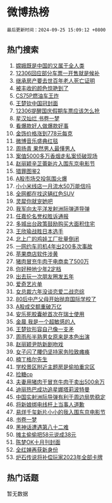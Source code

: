 # 微博热榜

`最后更新时间：2024-09-25 15:09:12 +0800`

## 热门搜索

1. [嫦娥既是中国的又属于全人类](https://m.weibo.cn/search?containerid=100103type%3D1%26t%3D10%26q%3D%23%E5%AB%A6%E5%A8%A5%E6%97%A2%E6%98%AF%E4%B8%AD%E5%9B%BD%E7%9A%84%E5%8F%88%E5%B1%9E%E4%BA%8E%E5%85%A8%E4%BA%BA%E7%B1%BB%23&stream_entry_id=51&isnewpage=1&extparam=seat%3D1%26q%3D%2523%25E5%25AB%25A6%25E5%25A8%25A5%25E6%2597%25A2%25E6%2598%25AF%25E4%25B8%25AD%25E5%259B%25BD%25E7%259A%2584%25E5%258F%2588%25E5%25B1%259E%25E4%25BA%258E%25E5%2585%25A8%25E4%25BA%25BA%25E7%25B1%25BB%2523%26dgr%3D0%26cate%3D10103%26pos%3D0%26c_type%3D51%26filter_type%3Drealtimehot%26stream_entry_id%3D51%26display_time%3D1727248151%26pre_seqid%3D172724815143400579141)
1. [12306回应部分车票一开售就是候补](https://m.weibo.cn/search?containerid=100103type%3D1%26t%3D10%26q%3D%2312306%E5%9B%9E%E5%BA%94%E9%83%A8%E5%88%86%E8%BD%A6%E7%A5%A8%E4%B8%80%E5%BC%80%E5%94%AE%E5%B0%B1%E6%98%AF%E5%80%99%E8%A1%A5%23&stream_entry_id=31&isnewpage=1&extparam=seat%3D1%26realpos%3D1%26band_rank%3D1%26stream_entry_id%3D31%26q%3D%252312306%25E5%259B%259E%25E5%25BA%2594%25E9%2583%25A8%25E5%2588%2586%25E8%25BD%25A6%25E7%25A5%25A8%25E4%25B8%2580%25E5%25BC%2580%25E5%2594%25AE%25E5%25B0%25B1%25E6%2598%25AF%25E5%2580%2599%25E8%25A1%25A5%2523%26dgr%3D0%26c_type%3D31%26pos%3D0%26cate%3D5001%26flag%3D2%26filter_type%3Drealtimehot%26lcate%3D5001%26display_time%3D1727248151%26pre_seqid%3D172724815143400579141)
1. [继承房产要去世百年老人死亡证明](https://m.weibo.cn/search?containerid=100103type%3D1%26t%3D10%26q%3D%23%E7%BB%A7%E6%89%BF%E6%88%BF%E4%BA%A7%E8%A6%81%E5%8E%BB%E4%B8%96%E7%99%BE%E5%B9%B4%E8%80%81%E4%BA%BA%E6%AD%BB%E4%BA%A1%E8%AF%81%E6%98%8E%23&stream_entry_id=31&isnewpage=1&extparam=seat%3D1%26realpos%3D2%26band_rank%3D2%26stream_entry_id%3D31%26q%3D%2523%25E7%25BB%25A7%25E6%2589%25BF%25E6%2588%25BF%25E4%25BA%25A7%25E8%25A6%2581%25E5%258E%25BB%25E4%25B8%2596%25E7%2599%25BE%25E5%25B9%25B4%25E8%2580%2581%25E4%25BA%25BA%25E6%25AD%25BB%25E4%25BA%25A1%25E8%25AF%2581%25E6%2598%258E%2523%26dgr%3D0%26c_type%3D31%26pos%3D1%26cate%3D5001%26flag%3D0%26filter_type%3Drealtimehot%26lcate%3D5001%26display_time%3D1727248151%26pre_seqid%3D172724815143400579141)
1. [被丰收的颜色惊艳到了](https://m.weibo.cn/search?containerid=100103type%3D1%26t%3D10%26q%3D%23%E8%A2%AB%E4%B8%B0%E6%94%B6%E7%9A%84%E9%A2%9C%E8%89%B2%E6%83%8A%E8%89%B3%E5%88%B0%E4%BA%86%23&stream_entry_id=31&isnewpage=1&extparam=seat%3D1%26realpos%3D3%26band_rank%3D3%26stream_entry_id%3D31%26q%3D%2523%25E8%25A2%25AB%25E4%25B8%25B0%25E6%2594%25B6%25E7%259A%2584%25E9%25A2%259C%25E8%2589%25B2%25E6%2583%258A%25E8%2589%25B3%25E5%2588%25B0%25E4%25BA%2586%2523%26dgr%3D0%26c_type%3D31%26pos%3D2%26cate%3D5001%26flag%3D0%26filter_type%3Drealtimehot%26lcate%3D5001%26display_time%3D1727248151%26pre_seqid%3D172724815143400579141)
1. [CS75P燃油车王炸](https://m.weibo.cn/search?containerid=100103type%3D1%26t%3D10%26q%3D%23CS75P%E7%87%83%E6%B2%B9%E8%BD%A6%E7%8E%8B%E7%82%B8%23&stream_entry_id=31&isnewpage=1&extparam=seat%3D1%26c_type%3D31%26lcate%3D5001%26is_ad_pos%3D1%26stream_entry_id%3D31%26q%3D%2523CS75P%25E7%2587%2583%25E6%25B2%25B9%25E8%25BD%25A6%25E7%258E%258B%25E7%2582%25B8%2523%26dgr%3D0%26adid%3D256900%26topic_ad%3D1%26band_rank%3D4%26pos%3D3%26filter_type%3Drealtimehot%26cate%3D5001%26display_time%3D1727248151%26pre_seqid%3D172724815143400579141)
1. [王楚钦中国冠封面](https://m.weibo.cn/search?containerid=100103type%3D1%26t%3D10%26q%3D%23%E7%8E%8B%E6%A5%9A%E9%92%A6%E4%B8%AD%E5%9B%BD%E5%86%A0%E5%B0%81%E9%9D%A2%23&stream_entry_id=31&isnewpage=1&extparam=seat%3D1%26realpos%3D4%26band_rank%3D4%26stream_entry_id%3D31%26q%3D%2523%25E7%258E%258B%25E6%25A5%259A%25E9%2592%25A6%25E4%25B8%25AD%25E5%259B%25BD%25E5%2586%25A0%25E5%25B0%2581%25E9%259D%25A2%2523%26dgr%3D0%26c_type%3D31%26pos%3D4%26cate%3D5001%26flag%3D1%26filter_type%3Drealtimehot%26lcate%3D5001%26display_time%3D1727248151%26pre_seqid%3D172724815143400579141)
1. [12306提醒国庆假期车票应该怎么抢](https://m.weibo.cn/search?containerid=100103type%3D1%26t%3D10%26q%3D%2312306%E6%8F%90%E9%86%92%E5%9B%BD%E5%BA%86%E5%81%87%E6%9C%9F%E8%BD%A6%E7%A5%A8%E5%BA%94%E8%AF%A5%E6%80%8E%E4%B9%88%E6%8A%A2%23&stream_entry_id=31&isnewpage=1&extparam=seat%3D1%26realpos%3D5%26band_rank%3D5%26stream_entry_id%3D31%26q%3D%252312306%25E6%258F%2590%25E9%2586%2592%25E5%259B%25BD%25E5%25BA%2586%25E5%2581%2587%25E6%259C%259F%25E8%25BD%25A6%25E7%25A5%25A8%25E5%25BA%2594%25E8%25AF%25A5%25E6%2580%258E%25E4%25B9%2588%25E6%258A%25A2%2523%26dgr%3D0%26c_type%3D31%26pos%3D5%26cate%3D5001%26flag%3D1%26filter_type%3Drealtimehot%26lcate%3D5001%26display_time%3D1727248151%26pre_seqid%3D172724815143400579141)
1. [星汉灿烂 书卷一梦](https://m.weibo.cn/search?containerid=100103type%3D1%26t%3D10%26q%3D%E6%98%9F%E6%B1%89%E7%81%BF%E7%83%82+%E4%B9%A6%E5%8D%B7%E4%B8%80%E6%A2%A6&stream_entry_id=31&isnewpage=1&extparam=seat%3D1%26realpos%3D6%26band_rank%3D6%26stream_entry_id%3D31%26q%3D%25E6%2598%259F%25E6%25B1%2589%25E7%2581%25BF%25E7%2583%2582%2520%25E4%25B9%25A6%25E5%258D%25B7%25E4%25B8%2580%25E6%25A2%25A6%26dgr%3D0%26c_type%3D31%26pos%3D6%26cate%3D5001%26flag%3D1%26filter_type%3Drealtimehot%26lcate%3D5001%26display_time%3D1727248151%26pre_seqid%3D172724815143400579141)
1. [看爆款好人做爆款好事](https://m.weibo.cn/search?containerid=100103type%3D1%26t%3D10%26q%3D%23%E7%9C%8B%E7%88%86%E6%AC%BE%E5%A5%BD%E4%BA%BA%E5%81%9A%E7%88%86%E6%AC%BE%E5%A5%BD%E4%BA%8B%23&stream_entry_id=31&isnewpage=1&extparam=seat%3D1%26c_type%3D31%26band_rank%3D7%26is_ad_pos%3D1%26stream_entry_id%3D31%26q%3D%2523%25E7%259C%258B%25E7%2588%2586%25E6%25AC%25BE%25E5%25A5%25BD%25E4%25BA%25BA%25E5%2581%259A%25E7%2588%2586%25E6%25AC%25BE%25E5%25A5%25BD%25E4%25BA%258B%2523%26dgr%3D0%26pos%3D7%26adid%3D256322%26lcate%3D5001%26filter_type%3Drealtimehot%26cate%3D5001%26display_time%3D1727248151%26pre_seqid%3D172724815143400579141)
1. [金饰价格涨到778元每克](https://m.weibo.cn/search?containerid=100103type%3D1%26t%3D10%26q%3D%23%E9%87%91%E9%A5%B0%E4%BB%B7%E6%A0%BC%E6%B6%A8%E5%88%B0778%E5%85%83%E6%AF%8F%E5%85%8B%23&stream_entry_id=31&isnewpage=1&extparam=seat%3D1%26realpos%3D7%26band_rank%3D7%26stream_entry_id%3D31%26q%3D%2523%25E9%2587%2591%25E9%25A5%25B0%25E4%25BB%25B7%25E6%25A0%25BC%25E6%25B6%25A8%25E5%2588%25B0778%25E5%2585%2583%25E6%25AF%258F%25E5%2585%258B%2523%26dgr%3D0%26c_type%3D31%26pos%3D8%26cate%3D5001%26flag%3D1%26filter_type%3Drealtimehot%26lcate%3D5001%26display_time%3D1727248151%26pre_seqid%3D172724815143400579141)
1. [微博音乐盛典红毯](https://m.weibo.cn/search?containerid=100103type%3D1%26t%3D10%26q%3D%23%E5%BE%AE%E5%8D%9A%E9%9F%B3%E4%B9%90%E7%9B%9B%E5%85%B8%E7%BA%A2%E6%AF%AF%23&stream_entry_id=31&isnewpage=1&extparam=seat%3D1%26realpos%3D8%26band_rank%3D8%26stream_entry_id%3D31%26q%3D%2523%25E5%25BE%25AE%25E5%258D%259A%25E9%259F%25B3%25E4%25B9%2590%25E7%259B%259B%25E5%2585%25B8%25E7%25BA%25A2%25E6%25AF%25AF%2523%26dgr%3D0%26c_type%3D31%26pos%3D9%26cate%3D5001%26flag%3D1%26filter_type%3Drealtimehot%26lcate%3D5001%26display_time%3D1727248151%26pre_seqid%3D172724815143400579141)
1. [周扬青 果然男人最懂男人](https://m.weibo.cn/search?containerid=100103type%3D1%26t%3D10%26q%3D%E5%91%A8%E6%89%AC%E9%9D%92+%E6%9E%9C%E7%84%B6%E7%94%B7%E4%BA%BA%E6%9C%80%E6%87%82%E7%94%B7%E4%BA%BA&stream_entry_id=31&isnewpage=1&extparam=seat%3D1%26realpos%3D9%26band_rank%3D9%26stream_entry_id%3D31%26q%3D%25E5%2591%25A8%25E6%2589%25AC%25E9%259D%2592%2520%25E6%259E%259C%25E7%2584%25B6%25E7%2594%25B7%25E4%25BA%25BA%25E6%259C%2580%25E6%2587%2582%25E7%2594%25B7%25E4%25BA%25BA%26dgr%3D0%26c_type%3D31%26pos%3D10%26cate%3D5001%26flag%3D2%26filter_type%3Drealtimehot%26lcate%3D5001%26display_time%3D1727248151%26pre_seqid%3D172724815143400579141)
1. [案值5000多万香烟走私案侦破现场](https://m.weibo.cn/search?containerid=100103type%3D1%26t%3D10%26q%3D%23%E6%A1%88%E5%80%BC5000%E5%A4%9A%E4%B8%87%E9%A6%99%E7%83%9F%E8%B5%B0%E7%A7%81%E6%A1%88%E4%BE%A6%E7%A0%B4%E7%8E%B0%E5%9C%BA%23&stream_entry_id=31&isnewpage=1&extparam=seat%3D1%26realpos%3D10%26band_rank%3D10%26stream_entry_id%3D31%26q%3D%2523%25E6%25A1%2588%25E5%2580%25BC5000%25E5%25A4%259A%25E4%25B8%2587%25E9%25A6%2599%25E7%2583%259F%25E8%25B5%25B0%25E7%25A7%2581%25E6%25A1%2588%25E4%25BE%25A6%25E7%25A0%25B4%25E7%258E%25B0%25E5%259C%25BA%2523%26dgr%3D0%26c_type%3D31%26pos%3D11%26cate%3D5001%26flag%3D1%26filter_type%3Drealtimehot%26lcate%3D5001%26display_time%3D1727248151%26pre_seqid%3D172724815143400579141)
1. [赵丽颖辛芷蕾新片入围东京电影节](https://m.weibo.cn/search?containerid=100103type%3D1%26t%3D10%26q%3D%23%E8%B5%B5%E4%B8%BD%E9%A2%96%E8%BE%9B%E8%8A%B7%E8%95%BE%E6%96%B0%E7%89%87%E5%85%A5%E5%9B%B4%E4%B8%9C%E4%BA%AC%E7%94%B5%E5%BD%B1%E8%8A%82%23&stream_entry_id=31&isnewpage=1&extparam=seat%3D1%26realpos%3D11%26band_rank%3D11%26stream_entry_id%3D31%26q%3D%2523%25E8%25B5%25B5%25E4%25B8%25BD%25E9%25A2%2596%25E8%25BE%259B%25E8%258A%25B7%25E8%2595%25BE%25E6%2596%25B0%25E7%2589%2587%25E5%2585%25A5%25E5%259B%25B4%25E4%25B8%259C%25E4%25BA%25AC%25E7%2594%25B5%25E5%25BD%25B1%25E8%258A%2582%2523%26dgr%3D0%26c_type%3D31%26pos%3D12%26cate%3D5001%26flag%3D1%26filter_type%3Drealtimehot%26lcate%3D5001%26display_time%3D1727248151%26pre_seqid%3D172724815143400579141)
1. [猎罪图鉴2](https://m.weibo.cn/search?containerid=100103type%3D1%26t%3D10%26q%3D%E7%8C%8E%E7%BD%AA%E5%9B%BE%E9%89%B42&stream_entry_id=31&isnewpage=1&extparam=seat%3D1%26realpos%3D12%26band_rank%3D12%26stream_entry_id%3D31%26q%3D%25E7%258C%258E%25E7%25BD%25AA%25E5%259B%25BE%25E9%2589%25B42%26dgr%3D0%26c_type%3D31%26pos%3D13%26cate%3D5001%26flag%3D1%26filter_type%3Drealtimehot%26lcate%3D5001%26display_time%3D1727248151%26pre_seqid%3D172724815143400579141)
1. [A股市场交投氛围火爆](https://m.weibo.cn/search?containerid=100103type%3D1%26t%3D10%26q%3D%23A%E8%82%A1%E5%B8%82%E5%9C%BA%E4%BA%A4%E6%8A%95%E6%B0%9B%E5%9B%B4%E7%81%AB%E7%88%86%23&stream_entry_id=31&isnewpage=1&extparam=seat%3D1%26realpos%3D13%26band_rank%3D13%26stream_entry_id%3D31%26q%3D%2523A%25E8%2582%25A1%25E5%25B8%2582%25E5%259C%25BA%25E4%25BA%25A4%25E6%258A%2595%25E6%25B0%259B%25E5%259B%25B4%25E7%2581%25AB%25E7%2588%2586%2523%26dgr%3D0%26c_type%3D31%26pos%3D14%26cate%3D5001%26flag%3D1%26filter_type%3Drealtimehot%26lcate%3D5001%26display_time%3D1727248151%26pre_seqid%3D172724815143400579141)
1. [小小米线店一月流水50万能信吗](https://m.weibo.cn/search?containerid=100103type%3D1%26t%3D10%26q%3D%23%E5%B0%8F%E5%B0%8F%E7%B1%B3%E7%BA%BF%E5%BA%97%E4%B8%80%E6%9C%88%E6%B5%81%E6%B0%B450%E4%B8%87%E8%83%BD%E4%BF%A1%E5%90%97%23&stream_entry_id=31&isnewpage=1&extparam=seat%3D1%26realpos%3D14%26band_rank%3D14%26stream_entry_id%3D31%26q%3D%2523%25E5%25B0%258F%25E5%25B0%258F%25E7%25B1%25B3%25E7%25BA%25BF%25E5%25BA%2597%25E4%25B8%2580%25E6%259C%2588%25E6%25B5%2581%25E6%25B0%25B450%25E4%25B8%2587%25E8%2583%25BD%25E4%25BF%25A1%25E5%2590%2597%2523%26dgr%3D0%26c_type%3D31%26pos%3D15%26cate%3D5001%26flag%3D1%26filter_type%3Drealtimehot%26lcate%3D5001%26display_time%3D1727248151%26pre_seqid%3D172724815143400579141)
1. [全网都在找这辆红色SUV](https://m.weibo.cn/search?containerid=100103type%3D1%26t%3D10%26q%3D%23%E5%85%A8%E7%BD%91%E9%83%BD%E5%9C%A8%E6%89%BE%E8%BF%99%E8%BE%86%E7%BA%A2%E8%89%B2SUV%23&stream_entry_id=31&isnewpage=1&extparam=seat%3D1%26realpos%3D15%26band_rank%3D15%26adid%3D256902%26stream_entry_id%3D31%26q%3D%2523%25E5%2585%25A8%25E7%25BD%2591%25E9%2583%25BD%25E5%259C%25A8%25E6%2589%25BE%25E8%25BF%2599%25E8%25BE%2586%25E7%25BA%25A2%25E8%2589%25B2SUV%2523%26dgr%3D0%26c_type%3D31%26pos%3D16%26cate%3D5001%26flag%3D0%26filter_type%3Drealtimehot%26lcate%3D5001%26display_time%3D1727248151%26pre_seqid%3D172724815143400579141)
1. [灵犀你就宠她吧](https://m.weibo.cn/search?containerid=100103type%3D1%26t%3D10%26q%3D%23%E7%81%B5%E7%8A%80%E4%BD%A0%E5%B0%B1%E5%AE%A0%E5%A5%B9%E5%90%A7%23&stream_entry_id=31&isnewpage=1&extparam=seat%3D1%26realpos%3D16%26band_rank%3D16%26adid%3D256523%26stream_entry_id%3D31%26q%3D%2523%25E7%2581%25B5%25E7%258A%2580%25E4%25BD%25A0%25E5%25B0%25B1%25E5%25AE%25A0%25E5%25A5%25B9%25E5%2590%25A7%2523%26dgr%3D0%26c_type%3D31%26pos%3D17%26cate%3D5001%26flag%3D0%26filter_type%3Drealtimehot%26lcate%3D5001%26display_time%3D1727248151%26pre_seqid%3D172724815143400579141)
1. [我军向太平洋发射洲际弹道导弹](https://m.weibo.cn/search?containerid=100103type%3D1%26t%3D10%26q%3D%23%E6%88%91%E5%86%9B%E5%90%91%E5%A4%AA%E5%B9%B3%E6%B4%8B%E5%8F%91%E5%B0%84%E6%B4%B2%E9%99%85%E5%BC%B9%E9%81%93%E5%AF%BC%E5%BC%B9%23&stream_entry_id=31&isnewpage=1&extparam=seat%3D1%26realpos%3D17%26band_rank%3D17%26stream_entry_id%3D31%26q%3D%2523%25E6%2588%2591%25E5%2586%259B%25E5%2590%2591%25E5%25A4%25AA%25E5%25B9%25B3%25E6%25B4%258B%25E5%258F%2591%25E5%25B0%2584%25E6%25B4%25B2%25E9%2599%2585%25E5%25BC%25B9%25E9%2581%2593%25E5%25AF%25BC%25E5%25BC%25B9%2523%26dgr%3D0%26c_type%3D31%26pos%3D18%26cate%3D5001%26flag%3D0%26filter_type%3Drealtimehot%26lcate%3D5001%26display_time%3D1727248151%26pre_seqid%3D172724815143400579141)
1. [任嘉伦名誉权胜诉通报](https://m.weibo.cn/search?containerid=100103type%3D1%26t%3D10%26q%3D%23%E4%BB%BB%E5%98%89%E4%BC%A6%E5%90%8D%E8%AA%89%E6%9D%83%E8%83%9C%E8%AF%89%E9%80%9A%E6%8A%A5%23&stream_entry_id=31&isnewpage=1&extparam=seat%3D1%26realpos%3D18%26band_rank%3D18%26stream_entry_id%3D31%26q%3D%2523%25E4%25BB%25BB%25E5%2598%2589%25E4%25BC%25A6%25E5%2590%258D%25E8%25AA%2589%25E6%259D%2583%25E8%2583%259C%25E8%25AF%2589%25E9%2580%259A%25E6%258A%25A5%2523%26dgr%3D0%26c_type%3D31%26pos%3D19%26cate%3D5001%26flag%3D1%26filter_type%3Drealtimehot%26lcate%3D5001%26display_time%3D1727248151%26pre_seqid%3D172724815143400579141)
1. [多城出台政策鼓励购买大面积住宅](https://m.weibo.cn/search?containerid=100103type%3D1%26t%3D10%26q%3D%23%E5%A4%9A%E5%9F%8E%E5%87%BA%E5%8F%B0%E6%94%BF%E7%AD%96%E9%BC%93%E5%8A%B1%E8%B4%AD%E4%B9%B0%E5%A4%A7%E9%9D%A2%E7%A7%AF%E4%BD%8F%E5%AE%85%23&stream_entry_id=31&isnewpage=1&extparam=seat%3D1%26realpos%3D19%26band_rank%3D19%26stream_entry_id%3D31%26q%3D%2523%25E5%25A4%259A%25E5%259F%258E%25E5%2587%25BA%25E5%258F%25B0%25E6%2594%25BF%25E7%25AD%2596%25E9%25BC%2593%25E5%258A%25B1%25E8%25B4%25AD%25E4%25B9%25B0%25E5%25A4%25A7%25E9%259D%25A2%25E7%25A7%25AF%25E4%25BD%258F%25E5%25AE%2585%2523%26dgr%3D0%26c_type%3D31%26pos%3D20%26cate%3D5001%26flag%3D1%26filter_type%3Drealtimehot%26lcate%3D5001%26display_time%3D1727248151%26pre_seqid%3D172724815143400579141)
1. [王欣瑜战胜日本选手](https://m.weibo.cn/search?containerid=100103type%3D1%26t%3D10%26q%3D%23%E7%8E%8B%E6%AC%A3%E7%91%9C%E6%88%98%E8%83%9C%E6%97%A5%E6%9C%AC%E9%80%89%E6%89%8B%23&stream_entry_id=31&isnewpage=1&extparam=seat%3D1%26realpos%3D20%26band_rank%3D20%26stream_entry_id%3D31%26q%3D%2523%25E7%258E%258B%25E6%25AC%25A3%25E7%2591%259C%25E6%2588%2598%25E8%2583%259C%25E6%2597%25A5%25E6%259C%25AC%25E9%2580%2589%25E6%2589%258B%2523%26dgr%3D0%26c_type%3D31%26pos%3D21%26cate%3D5001%26flag%3D1%26filter_type%3Drealtimehot%26lcate%3D5001%26display_time%3D1727248151%26pre_seqid%3D172724815143400579141)
1. [北上广的鸡娃工厂批量倒闭](https://m.weibo.cn/search?containerid=100103type%3D1%26t%3D10%26q%3D%23%E5%8C%97%E4%B8%8A%E5%B9%BF%E7%9A%84%E9%B8%A1%E5%A8%83%E5%B7%A5%E5%8E%82%E6%89%B9%E9%87%8F%E5%80%92%E9%97%AD%23&stream_entry_id=31&isnewpage=1&extparam=seat%3D1%26realpos%3D21%26band_rank%3D21%26stream_entry_id%3D31%26q%3D%2523%25E5%258C%2597%25E4%25B8%258A%25E5%25B9%25BF%25E7%259A%2584%25E9%25B8%25A1%25E5%25A8%2583%25E5%25B7%25A5%25E5%258E%2582%25E6%2589%25B9%25E9%2587%258F%25E5%2580%2592%25E9%2597%25AD%2523%26dgr%3D0%26c_type%3D31%26pos%3D22%26cate%3D5001%26flag%3D1%26filter_type%3Drealtimehot%26lcate%3D5001%26display_time%3D1727248151%26pre_seqid%3D172724815143400579141)
1. [一网约车司机4年出200多次事故](https://m.weibo.cn/search?containerid=100103type%3D1%26t%3D10%26q%3D%23%E4%B8%80%E7%BD%91%E7%BA%A6%E8%BD%A6%E5%8F%B8%E6%9C%BA4%E5%B9%B4%E5%87%BA200%E5%A4%9A%E6%AC%A1%E4%BA%8B%E6%95%85%23&stream_entry_id=31&isnewpage=1&extparam=seat%3D1%26realpos%3D22%26band_rank%3D22%26stream_entry_id%3D31%26q%3D%2523%25E4%25B8%2580%25E7%25BD%2591%25E7%25BA%25A6%25E8%25BD%25A6%25E5%258F%25B8%25E6%259C%25BA4%25E5%25B9%25B4%25E5%2587%25BA200%25E5%25A4%259A%25E6%25AC%25A1%25E4%25BA%258B%25E6%2595%2585%2523%26dgr%3D0%26c_type%3D31%26pos%3D23%26cate%3D5001%26flag%3D0%26filter_type%3Drealtimehot%26lcate%3D5001%26display_time%3D1727248151%26pre_seqid%3D172724815143400579141)
1. [苹果商店软件涉黄](https://m.weibo.cn/search?containerid=100103type%3D1%26t%3D10%26q%3D%23%E8%8B%B9%E6%9E%9C%E5%95%86%E5%BA%97%E8%BD%AF%E4%BB%B6%E6%B6%89%E9%BB%84%23&stream_entry_id=31&isnewpage=1&extparam=seat%3D1%26realpos%3D23%26band_rank%3D23%26stream_entry_id%3D31%26q%3D%2523%25E8%258B%25B9%25E6%259E%259C%25E5%2595%2586%25E5%25BA%2597%25E8%25BD%25AF%25E4%25BB%25B6%25E6%25B6%2589%25E9%25BB%2584%2523%26dgr%3D0%26c_type%3D31%26pos%3D24%26cate%3D5001%26flag%3D1%26filter_type%3Drealtimehot%26lcate%3D5001%26display_time%3D1727248151%26pre_seqid%3D172724815143400579141)
1. [猪肉冒充牛肉干电商卖了500万](https://m.weibo.cn/search?containerid=100103type%3D1%26t%3D10%26q%3D%23%E7%8C%AA%E8%82%89%E5%86%92%E5%85%85%E7%89%9B%E8%82%89%E5%B9%B2%E7%94%B5%E5%95%86%E5%8D%96%E4%BA%86500%E4%B8%87%23&stream_entry_id=31&isnewpage=1&extparam=seat%3D1%26realpos%3D24%26band_rank%3D24%26stream_entry_id%3D31%26q%3D%2523%25E7%258C%25AA%25E8%2582%2589%25E5%2586%2592%25E5%2585%2585%25E7%2589%259B%25E8%2582%2589%25E5%25B9%25B2%25E7%2594%25B5%25E5%2595%2586%25E5%258D%2596%25E4%25BA%2586500%25E4%25B8%2587%2523%26dgr%3D0%26c_type%3D31%26pos%3D25%26cate%3D5001%26flag%3D0%26filter_type%3Drealtimehot%26lcate%3D5001%26display_time%3D1727248151%26pre_seqid%3D172724815143400579141)
1. [你好种地少年2定档](https://m.weibo.cn/search?containerid=100103type%3D1%26t%3D10%26q%3D%E4%BD%A0%E5%A5%BD%E7%A7%8D%E5%9C%B0%E5%B0%91%E5%B9%B42%E5%AE%9A%E6%A1%A3&stream_entry_id=31&isnewpage=1&extparam=seat%3D1%26realpos%3D25%26band_rank%3D25%26stream_entry_id%3D31%26q%3D%25E4%25BD%25A0%25E5%25A5%25BD%25E7%25A7%258D%25E5%259C%25B0%25E5%25B0%2591%25E5%25B9%25B42%25E5%25AE%259A%25E6%25A1%25A3%26dgr%3D0%26c_type%3D31%26pos%3D26%26cate%3D5001%26flag%3D1%26filter_type%3Drealtimehot%26lcate%3D5001%26display_time%3D1727248151%26pre_seqid%3D172724815143400579141)
1. [出去玩一次朋友圈发五年](https://m.weibo.cn/search?containerid=100103type%3D1%26t%3D10%26q%3D%23%E5%87%BA%E5%8E%BB%E7%8E%A9%E4%B8%80%E6%AC%A1%E6%9C%8B%E5%8F%8B%E5%9C%88%E5%8F%91%E4%BA%94%E5%B9%B4%23&stream_entry_id=31&isnewpage=1&extparam=seat%3D1%26realpos%3D26%26band_rank%3D26%26stream_entry_id%3D31%26q%3D%2523%25E5%2587%25BA%25E5%258E%25BB%25E7%258E%25A9%25E4%25B8%2580%25E6%25AC%25A1%25E6%259C%258B%25E5%258F%258B%25E5%259C%2588%25E5%258F%2591%25E4%25BA%2594%25E5%25B9%25B4%2523%26dgr%3D0%26c_type%3D31%26pos%3D27%26cate%3D5001%26flag%3D1%26filter_type%3Drealtimehot%26lcate%3D5001%26display_time%3D1727248151%26pre_seqid%3D172724815143400579141)
1. [爱奇艺片单](https://m.weibo.cn/search?containerid=100103type%3D1%26t%3D10%26q%3D%E7%88%B1%E5%A5%87%E8%89%BA%E7%89%87%E5%8D%95&stream_entry_id=31&isnewpage=1&extparam=seat%3D1%26realpos%3D27%26band_rank%3D27%26stream_entry_id%3D31%26q%3D%25E7%2588%25B1%25E5%25A5%2587%25E8%2589%25BA%25E7%2589%2587%25E5%258D%2595%26dgr%3D0%26c_type%3D31%26pos%3D28%26cate%3D5001%26flag%3D0%26filter_type%3Drealtimehot%26lcate%3D5001%26display_time%3D1727248151%26pre_seqid%3D172724815143400579141)
1. [女总裁六年没谈恋爱二战恋综](https://m.weibo.cn/search?containerid=100103type%3D1%26t%3D10%26q%3D%E5%A5%B3%E6%80%BB%E8%A3%81%E5%85%AD%E5%B9%B4%E6%B2%A1%E8%B0%88%E6%81%8B%E7%88%B1%E4%BA%8C%E6%88%98%E6%81%8B%E7%BB%BC&stream_entry_id=31&isnewpage=1&extparam=seat%3D1%26realpos%3D28%26band_rank%3D28%26stream_entry_id%3D31%26q%3D%25E5%25A5%25B3%25E6%2580%25BB%25E8%25A3%2581%25E5%2585%25AD%25E5%25B9%25B4%25E6%25B2%25A1%25E8%25B0%2588%25E6%2581%258B%25E7%2588%25B1%25E4%25BA%258C%25E6%2588%2598%25E6%2581%258B%25E7%25BB%25BC%26dgr%3D0%26c_type%3D31%26pos%3D29%26cate%3D5001%26flag%3D0%26filter_type%3Drealtimehot%26lcate%3D5001%26display_time%3D1727248151%26pre_seqid%3D172724815143400579141)
1. [80后中产父母开始抛弃国际学校了](https://m.weibo.cn/search?containerid=100103type%3D1%26t%3D10%26q%3D%2380%E5%90%8E%E4%B8%AD%E4%BA%A7%E7%88%B6%E6%AF%8D%E5%BC%80%E5%A7%8B%E6%8A%9B%E5%BC%83%E5%9B%BD%E9%99%85%E5%AD%A6%E6%A0%A1%E4%BA%86%23&stream_entry_id=31&isnewpage=1&extparam=seat%3D1%26realpos%3D29%26band_rank%3D29%26stream_entry_id%3D31%26q%3D%252380%25E5%2590%258E%25E4%25B8%25AD%25E4%25BA%25A7%25E7%2588%25B6%25E6%25AF%258D%25E5%25BC%2580%25E5%25A7%258B%25E6%258A%259B%25E5%25BC%2583%25E5%259B%25BD%25E9%2599%2585%25E5%25AD%25A6%25E6%25A0%25A1%25E4%25BA%2586%2523%26dgr%3D0%26c_type%3D31%26pos%3D30%26cate%3D5001%26flag%3D0%26filter_type%3Drealtimehot%26lcate%3D5001%26display_time%3D1727248151%26pre_seqid%3D172724815143400579141)
1. [A股成交额重破万亿](https://m.weibo.cn/search?containerid=100103type%3D1%26t%3D10%26q%3DA%E8%82%A1%E6%88%90%E4%BA%A4%E9%A2%9D%E9%87%8D%E7%A0%B4%E4%B8%87%E4%BA%BF&stream_entry_id=31&isnewpage=1&extparam=seat%3D1%26realpos%3D30%26band_rank%3D30%26stream_entry_id%3D31%26q%3DA%25E8%2582%25A1%25E6%2588%2590%25E4%25BA%25A4%25E9%25A2%259D%25E9%2587%258D%25E7%25A0%25B4%25E4%25B8%2587%25E4%25BA%25BF%26dgr%3D0%26c_type%3D31%26pos%3D31%26cate%3D5001%26flag%3D1%26filter_type%3Drealtimehot%26lcate%3D5001%26display_time%3D1727248151%26pre_seqid%3D172724815143400579141)
1. [安乐死胶囊舱首次在瑞士使用](https://m.weibo.cn/search?containerid=100103type%3D1%26t%3D10%26q%3D%23%E5%AE%89%E4%B9%90%E6%AD%BB%E8%83%B6%E5%9B%8A%E8%88%B1%E9%A6%96%E6%AC%A1%E5%9C%A8%E7%91%9E%E5%A3%AB%E4%BD%BF%E7%94%A8%23&stream_entry_id=31&isnewpage=1&extparam=seat%3D1%26realpos%3D31%26band_rank%3D31%26stream_entry_id%3D31%26q%3D%2523%25E5%25AE%2589%25E4%25B9%2590%25E6%25AD%25BB%25E8%2583%25B6%25E5%259B%258A%25E8%2588%25B1%25E9%25A6%2596%25E6%25AC%25A1%25E5%259C%25A8%25E7%2591%259E%25E5%25A3%25AB%25E4%25BD%25BF%25E7%2594%25A8%2523%26dgr%3D0%26c_type%3D31%26pos%3D32%26cate%3D5001%26flag%3D1%26filter_type%3Drealtimehot%26lcate%3D5001%26display_time%3D1727248151%26pre_seqid%3D172724815143400579141)
1. [金晨 我是一个超敏感的人](https://m.weibo.cn/search?containerid=100103type%3D1%26t%3D10%26q%3D%E9%87%91%E6%99%A8+%E6%88%91%E6%98%AF%E4%B8%80%E4%B8%AA%E8%B6%85%E6%95%8F%E6%84%9F%E7%9A%84%E4%BA%BA&stream_entry_id=31&isnewpage=1&extparam=seat%3D1%26realpos%3D32%26band_rank%3D32%26stream_entry_id%3D31%26q%3D%25E9%2587%2591%25E6%2599%25A8%2520%25E6%2588%2591%25E6%2598%25AF%25E4%25B8%2580%25E4%25B8%25AA%25E8%25B6%2585%25E6%2595%258F%25E6%2584%259F%25E7%259A%2584%25E4%25BA%25BA%26dgr%3D0%26c_type%3D31%26pos%3D33%26cate%3D5001%26flag%3D1%26filter_type%3Drealtimehot%26lcate%3D5001%26display_time%3D1727248151%26pre_seqid%3D172724815143400579141)
1. [王楚钦形容自己像一支矛](https://m.weibo.cn/search?containerid=100103type%3D1%26t%3D10%26q%3D%23%E7%8E%8B%E6%A5%9A%E9%92%A6%E5%BD%A2%E5%AE%B9%E8%87%AA%E5%B7%B1%E5%83%8F%E4%B8%80%E6%94%AF%E7%9F%9B%23&stream_entry_id=31&isnewpage=1&extparam=seat%3D1%26realpos%3D33%26band_rank%3D33%26stream_entry_id%3D31%26q%3D%2523%25E7%258E%258B%25E6%25A5%259A%25E9%2592%25A6%25E5%25BD%25A2%25E5%25AE%25B9%25E8%2587%25AA%25E5%25B7%25B1%25E5%2583%258F%25E4%25B8%2580%25E6%2594%25AF%25E7%259F%259B%2523%26dgr%3D0%26c_type%3D31%26pos%3D34%26cate%3D5001%26flag%3D1%26filter_type%3Drealtimehot%26lcate%3D5001%26display_time%3D1727248151%26pre_seqid%3D172724815143400579141)
1. [周雨彤半熟男女原来是本色出演](https://m.weibo.cn/search?containerid=100103type%3D1%26t%3D10%26q%3D%23%E5%91%A8%E9%9B%A8%E5%BD%A4%E5%8D%8A%E7%86%9F%E7%94%B7%E5%A5%B3%E5%8E%9F%E6%9D%A5%E6%98%AF%E6%9C%AC%E8%89%B2%E5%87%BA%E6%BC%94%23&stream_entry_id=31&isnewpage=1&extparam=seat%3D1%26realpos%3D34%26band_rank%3D34%26stream_entry_id%3D31%26q%3D%2523%25E5%2591%25A8%25E9%259B%25A8%25E5%25BD%25A4%25E5%258D%258A%25E7%2586%259F%25E7%2594%25B7%25E5%25A5%25B3%25E5%258E%259F%25E6%259D%25A5%25E6%2598%25AF%25E6%259C%25AC%25E8%2589%25B2%25E5%2587%25BA%25E6%25BC%2594%2523%26dgr%3D0%26c_type%3D31%26pos%3D35%26cate%3D5001%26flag%3D1%26filter_type%3Drealtimehot%26lcate%3D5001%26display_time%3D1727248151%26pre_seqid%3D172724815143400579141)
1. [赵丽颖尹昉新剧吻戏](https://m.weibo.cn/search?containerid=100103type%3D1%26t%3D10%26q%3D%E8%B5%B5%E4%B8%BD%E9%A2%96%E5%B0%B9%E6%98%89%E6%96%B0%E5%89%A7%E5%90%BB%E6%88%8F&stream_entry_id=31&isnewpage=1&extparam=seat%3D1%26realpos%3D35%26band_rank%3D35%26stream_entry_id%3D31%26q%3D%25E8%25B5%25B5%25E4%25B8%25BD%25E9%25A2%2596%25E5%25B0%25B9%25E6%2598%2589%25E6%2596%25B0%25E5%2589%25A7%25E5%2590%25BB%25E6%2588%258F%26dgr%3D0%26c_type%3D31%26pos%3D36%26cate%3D5001%26flag%3D0%26filter_type%3Drealtimehot%26lcate%3D5001%26display_time%3D1727248151%26pre_seqid%3D172724815143400579141)
1. [女子闪了腰仍坚持家务险致瘫痪](https://m.weibo.cn/search?containerid=100103type%3D1%26t%3D10%26q%3D%23%E5%A5%B3%E5%AD%90%E9%97%AA%E4%BA%86%E8%85%B0%E4%BB%8D%E5%9D%9A%E6%8C%81%E5%AE%B6%E5%8A%A1%E9%99%A9%E8%87%B4%E7%98%AB%E7%97%AA%23&stream_entry_id=31&isnewpage=1&extparam=seat%3D1%26realpos%3D36%26band_rank%3D36%26stream_entry_id%3D31%26q%3D%2523%25E5%25A5%25B3%25E5%25AD%2590%25E9%2597%25AA%25E4%25BA%2586%25E8%2585%25B0%25E4%25BB%258D%25E5%259D%259A%25E6%258C%2581%25E5%25AE%25B6%25E5%258A%25A1%25E9%2599%25A9%25E8%2587%25B4%25E7%2598%25AB%25E7%2597%25AA%2523%26dgr%3D0%26c_type%3D31%26pos%3D37%26cate%3D5001%26flag%3D0%26filter_type%3Drealtimehot%26lcate%3D5001%26display_time%3D1727248151%26pre_seqid%3D172724815143400579141)
1. [楠丁格尔先生](https://m.weibo.cn/search?containerid=100103type%3D1%26t%3D10%26q%3D%E6%A5%A0%E4%B8%81%E6%A0%BC%E5%B0%94%E5%85%88%E7%94%9F&stream_entry_id=31&isnewpage=1&extparam=seat%3D1%26realpos%3D37%26band_rank%3D37%26stream_entry_id%3D31%26q%3D%25E6%25A5%25A0%25E4%25B8%2581%25E6%25A0%25BC%25E5%25B0%2594%25E5%2585%2588%25E7%2594%259F%26dgr%3D0%26c_type%3D31%26pos%3D38%26cate%3D5001%26flag%3D0%26filter_type%3Drealtimehot%26lcate%3D5001%26display_time%3D1727248151%26pre_seqid%3D172724815143400579141)
1. [学校景区附近主题房是偷拍重灾区](https://m.weibo.cn/search?containerid=100103type%3D1%26t%3D10%26q%3D%23%E5%AD%A6%E6%A0%A1%E6%99%AF%E5%8C%BA%E9%99%84%E8%BF%91%E4%B8%BB%E9%A2%98%E6%88%BF%E6%98%AF%E5%81%B7%E6%8B%8D%E9%87%8D%E7%81%BE%E5%8C%BA%23&stream_entry_id=31&isnewpage=1&extparam=seat%3D1%26realpos%3D38%26band_rank%3D38%26stream_entry_id%3D31%26q%3D%2523%25E5%25AD%25A6%25E6%25A0%25A1%25E6%2599%25AF%25E5%258C%25BA%25E9%2599%2584%25E8%25BF%2591%25E4%25B8%25BB%25E9%25A2%2598%25E6%2588%25BF%25E6%2598%25AF%25E5%2581%25B7%25E6%258B%258D%25E9%2587%258D%25E7%2581%25BE%25E5%258C%25BA%2523%26dgr%3D0%26c_type%3D31%26pos%3D39%26cate%3D5001%26flag%3D0%26filter_type%3Drealtimehot%26lcate%3D5001%26display_time%3D1727248151%26pre_seqid%3D172724815143400579141)
1. [捡糖cp](https://m.weibo.cn/search?containerid=100103type%3D1%26t%3D10%26q%3D%E6%8D%A1%E7%B3%96cp&stream_entry_id=31&isnewpage=1&extparam=seat%3D1%26realpos%3D39%26band_rank%3D39%26stream_entry_id%3D31%26q%3D%25E6%258D%25A1%25E7%25B3%2596cp%26dgr%3D0%26c_type%3D31%26pos%3D40%26cate%3D5001%26flag%3D1%26filter_type%3Drealtimehot%26lcate%3D5001%26display_time%3D1727248151%26pre_seqid%3D172724815143400579141)
1. [夫妻用猪肉干冒充牛肉干卖出500余万](https://m.weibo.cn/search?containerid=100103type%3D1%26t%3D10%26q%3D%23%E5%A4%AB%E5%A6%BB%E7%94%A8%E7%8C%AA%E8%82%89%E5%B9%B2%E5%86%92%E5%85%85%E7%89%9B%E8%82%89%E5%B9%B2%E5%8D%96%E5%87%BA500%E4%BD%99%E4%B8%87%23&stream_entry_id=31&isnewpage=1&extparam=seat%3D1%26realpos%3D40%26band_rank%3D40%26stream_entry_id%3D31%26q%3D%2523%25E5%25A4%25AB%25E5%25A6%25BB%25E7%2594%25A8%25E7%258C%25AA%25E8%2582%2589%25E5%25B9%25B2%25E5%2586%2592%25E5%2585%2585%25E7%2589%259B%25E8%2582%2589%25E5%25B9%25B2%25E5%258D%2596%25E5%2587%25BA500%25E4%25BD%2599%25E4%25B8%2587%2523%26dgr%3D0%26c_type%3D31%26pos%3D41%26cate%3D5001%26flag%3D1%26filter_type%3Drealtimehot%26lcate%3D5001%26display_time%3D1727248151%26pre_seqid%3D172724815143400579141)
1. [迪丽热巴成功追星娜塔莉波特曼](https://m.weibo.cn/search?containerid=100103type%3D1%26t%3D10%26q%3D%E8%BF%AA%E4%B8%BD%E7%83%AD%E5%B7%B4%E6%88%90%E5%8A%9F%E8%BF%BD%E6%98%9F%E5%A8%9C%E5%A1%94%E8%8E%89%E6%B3%A2%E7%89%B9%E6%9B%BC&stream_entry_id=31&isnewpage=1&extparam=seat%3D1%26realpos%3D41%26band_rank%3D41%26stream_entry_id%3D31%26q%3D%25E8%25BF%25AA%25E4%25B8%25BD%25E7%2583%25AD%25E5%25B7%25B4%25E6%2588%2590%25E5%258A%259F%25E8%25BF%25BD%25E6%2598%259F%25E5%25A8%259C%25E5%25A1%2594%25E8%258E%2589%25E6%25B3%25A2%25E7%2589%25B9%25E6%259B%25BC%26dgr%3D0%26c_type%3D31%26pos%3D42%26cate%3D5001%26flag%3D0%26filter_type%3Drealtimehot%26lcate%3D5001%26display_time%3D1727248151%26pre_seqid%3D172724815143400579141)
1. [中国实射洲际导弹有利于周边局势稳定](https://m.weibo.cn/search?containerid=100103type%3D1%26t%3D10%26q%3D%23%E4%B8%AD%E5%9B%BD%E5%AE%9E%E5%B0%84%E6%B4%B2%E9%99%85%E5%AF%BC%E5%BC%B9%E6%9C%89%E5%88%A9%E4%BA%8E%E5%91%A8%E8%BE%B9%E5%B1%80%E5%8A%BF%E7%A8%B3%E5%AE%9A%23&stream_entry_id=31&isnewpage=1&extparam=seat%3D1%26realpos%3D42%26band_rank%3D42%26stream_entry_id%3D31%26q%3D%2523%25E4%25B8%25AD%25E5%259B%25BD%25E5%25AE%259E%25E5%25B0%2584%25E6%25B4%25B2%25E9%2599%2585%25E5%25AF%25BC%25E5%25BC%25B9%25E6%259C%2589%25E5%2588%25A9%25E4%25BA%258E%25E5%2591%25A8%25E8%25BE%25B9%25E5%25B1%2580%25E5%258A%25BF%25E7%25A8%25B3%25E5%25AE%259A%2523%26dgr%3D0%26c_type%3D31%26pos%3D43%26cate%3D5001%26flag%3D1%26filter_type%3Drealtimehot%26lcate%3D5001%26display_time%3D1727248151%26pre_seqid%3D172724815143400579141)
1. [将新娘绑电线杆上当事人道歉](https://m.weibo.cn/search?containerid=100103type%3D1%26t%3D10%26q%3D%23%E5%B0%86%E6%96%B0%E5%A8%98%E7%BB%91%E7%94%B5%E7%BA%BF%E6%9D%86%E4%B8%8A%E5%BD%93%E4%BA%8B%E4%BA%BA%E9%81%93%E6%AD%89%23&stream_entry_id=31&isnewpage=1&extparam=seat%3D1%26realpos%3D43%26band_rank%3D43%26stream_entry_id%3D31%26q%3D%2523%25E5%25B0%2586%25E6%2596%25B0%25E5%25A8%2598%25E7%25BB%2591%25E7%2594%25B5%25E7%25BA%25BF%25E6%259D%2586%25E4%25B8%258A%25E5%25BD%2593%25E4%25BA%258B%25E4%25BA%25BA%25E9%2581%2593%25E6%25AD%2589%2523%26dgr%3D0%26c_type%3D31%26pos%3D44%26cate%3D5001%26flag%3D1%26filter_type%3Drealtimehot%26lcate%3D5001%26display_time%3D1727248151%26pre_seqid%3D172724815143400579141)
1. [易烊千玺新片小小的我入围东京电影节](https://m.weibo.cn/search?containerid=100103type%3D1%26t%3D10%26q%3D%23%E6%98%93%E7%83%8A%E5%8D%83%E7%8E%BA%E6%96%B0%E7%89%87%E5%B0%8F%E5%B0%8F%E7%9A%84%E6%88%91%E5%85%A5%E5%9B%B4%E4%B8%9C%E4%BA%AC%E7%94%B5%E5%BD%B1%E8%8A%82%23&stream_entry_id=31&isnewpage=1&extparam=seat%3D1%26realpos%3D44%26band_rank%3D44%26stream_entry_id%3D31%26q%3D%2523%25E6%2598%2593%25E7%2583%258A%25E5%258D%2583%25E7%258E%25BA%25E6%2596%25B0%25E7%2589%2587%25E5%25B0%258F%25E5%25B0%258F%25E7%259A%2584%25E6%2588%2591%25E5%2585%25A5%25E5%259B%25B4%25E4%25B8%259C%25E4%25BA%25AC%25E7%2594%25B5%25E5%25BD%25B1%25E8%258A%2582%2523%26dgr%3D0%26c_type%3D31%26pos%3D45%26cate%3D5001%26flag%3D1%26filter_type%3Drealtimehot%26lcate%3D5001%26display_time%3D1727248151%26pre_seqid%3D172724815143400579141)
1. [书卷一梦](https://m.weibo.cn/search?containerid=100103type%3D1%26t%3D10%26q%3D%E4%B9%A6%E5%8D%B7%E4%B8%80%E6%A2%A6&stream_entry_id=31&isnewpage=1&extparam=seat%3D1%26realpos%3D45%26band_rank%3D45%26stream_entry_id%3D31%26q%3D%25E4%25B9%25A6%25E5%258D%25B7%25E4%25B8%2580%25E6%25A2%25A6%26dgr%3D0%26c_type%3D31%26pos%3D46%26cate%3D5001%26flag%3D0%26filter_type%3Drealtimehot%26lcate%3D5001%26display_time%3D1727248151%26pre_seqid%3D172724815143400579141)
1. [黑神话遭遇第八十二难](https://m.weibo.cn/search?containerid=100103type%3D1%26t%3D10%26q%3D%23%E9%BB%91%E7%A5%9E%E8%AF%9D%E9%81%AD%E9%81%87%E7%AC%AC%E5%85%AB%E5%8D%81%E4%BA%8C%E9%9A%BE%23&stream_entry_id=31&isnewpage=1&extparam=seat%3D1%26realpos%3D46%26band_rank%3D46%26stream_entry_id%3D31%26q%3D%2523%25E9%25BB%2591%25E7%25A5%259E%25E8%25AF%259D%25E9%2581%25AD%25E9%2581%2587%25E7%25AC%25AC%25E5%2585%25AB%25E5%258D%2581%25E4%25BA%258C%25E9%259A%25BE%2523%26dgr%3D0%26c_type%3D31%26pos%3D47%26cate%3D5001%26flag%3D0%26filter_type%3Drealtimehot%26lcate%3D5001%26display_time%3D1727248151%26pre_seqid%3D172724815143400579141)
1. [摊主偷偷把58元说成38元](https://m.weibo.cn/search?containerid=100103type%3D1%26t%3D10%26q%3D%23%E6%91%8A%E4%B8%BB%E5%81%B7%E5%81%B7%E6%8A%8A58%E5%85%83%E8%AF%B4%E6%88%9038%E5%85%83%23&stream_entry_id=31&isnewpage=1&extparam=seat%3D1%26realpos%3D47%26band_rank%3D47%26stream_entry_id%3D31%26q%3D%2523%25E6%2591%258A%25E4%25B8%25BB%25E5%2581%25B7%25E5%2581%25B7%25E6%258A%258A58%25E5%2585%2583%25E8%25AF%25B4%25E6%2588%259038%25E5%2585%2583%2523%26dgr%3D0%26c_type%3D31%26pos%3D48%26cate%3D5001%26flag%3D0%26filter_type%3Drealtimehot%26lcate%3D5001%26display_time%3D1727248151%26pre_seqid%3D172724815143400579141)
1. [陈梦OK十月刊封面](https://m.weibo.cn/search?containerid=100103type%3D1%26t%3D10%26q%3D%23%E9%99%88%E6%A2%A6OK%E5%8D%81%E6%9C%88%E5%88%8A%E5%B0%81%E9%9D%A2%23&stream_entry_id=31&isnewpage=1&extparam=seat%3D1%26realpos%3D48%26band_rank%3D48%26stream_entry_id%3D31%26q%3D%2523%25E9%2599%2588%25E6%25A2%25A6OK%25E5%258D%2581%25E6%259C%2588%25E5%2588%258A%25E5%25B0%2581%25E9%259D%25A2%2523%26dgr%3D0%26c_type%3D31%26pos%3D49%26cate%3D5001%26flag%3D1%26filter_type%3Drealtimehot%26lcate%3D5001%26display_time%3D1727248151%26pre_seqid%3D172724815143400579141)
1. [全红婵再获新身份](https://m.weibo.cn/search?containerid=100103type%3D1%26t%3D10%26q%3D%23%E5%85%A8%E7%BA%A2%E5%A9%B5%E5%86%8D%E8%8E%B7%E6%96%B0%E8%BA%AB%E4%BB%BD%23&stream_entry_id=31&isnewpage=1&extparam=seat%3D1%26realpos%3D49%26band_rank%3D49%26stream_entry_id%3D31%26q%3D%2523%25E5%2585%25A8%25E7%25BA%25A2%25E5%25A9%25B5%25E5%2586%258D%25E8%258E%25B7%25E6%2596%25B0%25E8%25BA%25AB%25E4%25BB%25BD%2523%26dgr%3D0%26c_type%3D31%26pos%3D50%26cate%3D5001%26flag%3D1%26filter_type%3Drealtimehot%26lcate%3D5001%26display_time%3D1727248151%26pre_seqid%3D172724815143400579141)
1. [炉石传说将补偿玩家2023年全部卡牌](https://m.weibo.cn/search?containerid=100103type%3D1%26t%3D10%26q%3D%23%E7%82%89%E7%9F%B3%E4%BC%A0%E8%AF%B4%E5%B0%86%E8%A1%A5%E5%81%BF%E7%8E%A9%E5%AE%B62023%E5%B9%B4%E5%85%A8%E9%83%A8%E5%8D%A1%E7%89%8C%23&stream_entry_id=31&isnewpage=1&extparam=seat%3D1%26realpos%3D50%26band_rank%3D50%26stream_entry_id%3D31%26q%3D%2523%25E7%2582%2589%25E7%259F%25B3%25E4%25BC%25A0%25E8%25AF%25B4%25E5%25B0%2586%25E8%25A1%25A5%25E5%2581%25BF%25E7%258E%25A9%25E5%25AE%25B62023%25E5%25B9%25B4%25E5%2585%25A8%25E9%2583%25A8%25E5%258D%25A1%25E7%2589%258C%2523%26dgr%3D0%26c_type%3D31%26pos%3D51%26cate%3D5001%26flag%3D0%26filter_type%3Drealtimehot%26lcate%3D5001%26display_time%3D1727248151%26pre_seqid%3D172724815143400579141)

## 热门话题

暂无数据
